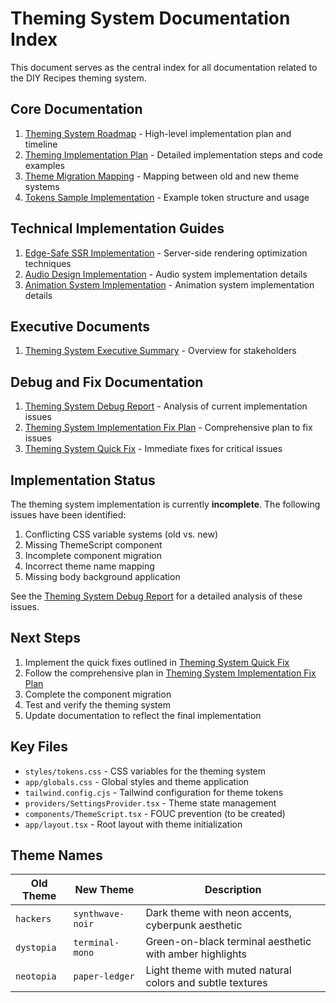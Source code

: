 # Theming System Documentation Index

This document serves as the central index for all documentation related to the DIY Recipes theming system.

## Core Documentation

1. [Theming System Roadmap](./theming-system-roadmap.md) - High-level implementation plan and timeline
2. [Theming Implementation Plan](./theming-implementation-plan.md) - Detailed implementation steps and code examples
3. [Theme Migration Mapping](./theme-migration-mapping.md) - Mapping between old and new theme systems
4. [Tokens Sample Implementation](./tokens-sample-implementation.md) - Example token structure and usage

## Technical Implementation Guides

1. [Edge-Safe SSR Implementation](./edge-safe-ssr-implementation.md) - Server-side rendering optimization techniques
2. [Audio Design Implementation](./audio-design-implementation.md) - Audio system implementation details
3. [Animation System Implementation](./animation-system-implementation.md) - Animation system implementation details

## Executive Documents

1. [Theming System Executive Summary](./theming-system-executive-summary.md) - Overview for stakeholders

## Debug and Fix Documentation

1. [Theming System Debug Report](./theming-system-debug-report.md) - Analysis of current implementation issues
2. [Theming System Implementation Fix Plan](./theming-system-implementation-fix-plan.md) - Comprehensive plan to fix issues
3. [Theming System Quick Fix](./theming-system-quick-fix.md) - Immediate fixes for critical issues

## Implementation Status

The theming system implementation is currently **incomplete**. The following issues have been identified:

1. Conflicting CSS variable systems (old vs. new)
2. Missing ThemeScript component
3. Incomplete component migration
4. Incorrect theme name mapping
5. Missing body background application

See the [Theming System Debug Report](./theming-system-debug-report.md) for a detailed analysis of these issues.

## Next Steps

1. Implement the quick fixes outlined in [Theming System Quick Fix](./theming-system-quick-fix.md)
2. Follow the comprehensive plan in [Theming System Implementation Fix Plan](./theming-system-implementation-fix-plan.md)
3. Complete the component migration
4. Test and verify the theming system
5. Update documentation to reflect the final implementation

## Key Files

- `styles/tokens.css` - CSS variables for the theming system
- `app/globals.css` - Global styles and theme application
- `tailwind.config.cjs` - Tailwind configuration for theme tokens
- `providers/SettingsProvider.tsx` - Theme state management
- `components/ThemeScript.tsx` - FOUC prevention (to be created)
- `app/layout.tsx` - Root layout with theme initialization

## Theme Names

| Old Theme | New Theme | Description |
|-----------|-----------|-------------|
| `hackers` | `synthwave-noir` | Dark theme with neon accents, cyberpunk aesthetic |
| `dystopia` | `terminal-mono` | Green-on-black terminal aesthetic with amber highlights |
| `neotopia` | `paper-ledger` | Light theme with muted natural colors and subtle textures |